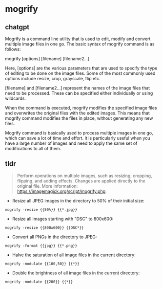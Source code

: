 # mogrify 
## chatgpt 
Mogrify is a command line utility that is used to edit, modify and convert multiple image files in one go. The basic syntax of mogrify command is as follows:

mogrify [options] [filename] [filename2...]

Here, [options] are the various parameters that are used to specify the type of editing to be done on the image files. Some of the most commonly used options include resize, crop, grayscale, flip etc.

[filename] and [filename2…] represent the names of the image files that need to be processed. These can be specified either individually or using wildcards.

When the command is executed, mogrify modifies the specified image files and overwrites the original files with the edited images. This means that mogrify command modifies the files in place, without generating any new files.

Mogrify command is basically used to process multiple images in one go, which can save a lot of time and effort. It is particularly useful when you have a large number of images and need to apply the same set of modifications to all of them. 

## tldr 
 
> Perform operations on multiple images, such as resizing, cropping, flipping, and adding effects.
> Changes are applied directly to the original file.
> More information: <https://imagemagick.org/script/mogrify.php>.

- Resize all JPEG images in the directory to 50% of their initial size:

`mogrify -resize {{50%}} {{*.jpg}}`

- Resize all images starting with "DSC" to 800x600:

`mogrify -resize {{800x600}} {{DSC*}}`

- Convert all PNGs in the directory to JPEG:

`mogrify -format {{jpg}} {{*.png}}`

- Halve the saturation of all image files in the current directory:

`mogrify -modulate {{100,50}} {{*}}`

- Double the brightness of all image files in the current directory:

`mogrify -modulate {{200}} {{*}}`
